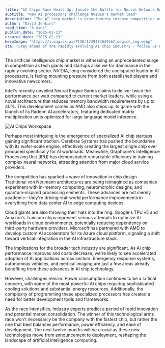 ```yaml
---
title: "AI Chips Race Heats Up: Inside the Battle for Neural Network Dominance"
subtitle: "New AI processors challenge NVIDIA's market lead"
description: "The AI chip market is experiencing intense competition as new players challenge NVIDIA's dominance. Intel and AMD have unveiled powerful new processors, while innovative startups like Cerebras and Graphcore are gaining ground with revolutionary designs. Cloud giants are also developing custom silicon, potentially reshaping the entire AI computing landscape."
author: "David Jenkins"
read_time: "8 mins"
publish_date: "2025-02-13"
created_date: "2025-02-13"
heroImage: "https://i.magick.ai/PIXE/1739484539567_magick_img.webp"
cta: "Stay ahead of the rapidly evolving AI chip industry - follow us on LinkedIn for daily updates on technological breakthroughs and market developments in the world of artificial intelligence processors."
---
```


The artificial intelligence chip market is witnessing an unprecedented surge in competition as tech giants and startups alike vie for dominance in the rapidly evolving sector. NVIDIA, long considered the undisputed leader in AI processors, is facing mounting pressure from both established players and innovative newcomers.

Intel's recently unveiled Neural Engine Series claims to deliver twice the performance per watt compared to current market leaders, while using a novel architecture that reduces memory bandwidth requirements by up to 40%. This development comes as AMD also steps up its game with the launch of its Radeon AI accelerators, featuring dedicated matrix multiplication units optimized for large language model inference.

![AI Chips Workspace](https://i.magick.ai/PIXE/1739484539571_magick_img.webp)

Perhaps most intriguing is the emergence of specialized AI chip startups gaining significant traction. Cerebras Systems has pushed the boundaries with its wafer-scale engine, effectively creating the largest single chip ever produced specifically for AI workloads. Meanwhile, Graphcore's Intelligence Processing Unit (IPU) has demonstrated remarkable efficiency in training complex neural networks, attracting attention from major cloud service providers.

The competition has sparked a wave of innovation in chip design. Traditional von Neumann architectures are being reimagined as companies experiment with in-memory computing, neuromorphic designs, and quantum-inspired processing elements. These advances are not merely academic—they're driving real-world performance improvements in everything from data center AI to edge computing devices.

Cloud giants are also throwing their hats into the ring. Google's TPU v5 and Amazon's Trainium chips represent serious attempts to optimize AI workloads in cloud environments, potentially reducing dependency on third-party hardware providers. Microsoft has partnered with AMD to develop custom AI accelerators for its Azure cloud platform, signaling a shift toward vertical integration in the AI infrastructure stack.

The implications for the broader tech industry are significant. As AI chip performance improves and costs decrease, we're likely to see accelerated adoption of AI applications across sectors. Emergency response systems, autonomous vehicles, and medical imaging are just a few areas already benefiting from these advances in AI chip technology.

However, challenges remain. Power consumption continues to be a critical concern, with some of the most powerful AI chips requiring sophisticated cooling solutions and substantial energy resources. Additionally, the complexity of programming these specialized processors has created a need for better development tools and frameworks.

As the race intensifies, industry experts predict a period of rapid innovation and potential market consolidation. The winner of this technological arms race won't necessarily be the company with the fastest chip, but rather the one that best balances performance, power efficiency, and ease of development. The next twelve months will be crucial as these new technologies move from announcement to deployment, reshaping the landscape of artificial intelligence computing.